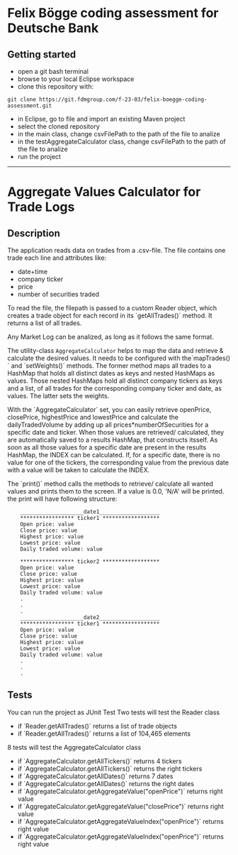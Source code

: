 # Felix Bögge coding assessment for Deutsche Bank 

## Getting started

- open a git bash terminal
- browse to your local Eclipse workspace
- clone this repository with:
```
git clone https://git.fdmgroup.com/f-23-03/felix-boegge-coding-assessment.git
```
- in Eclipse, go to file and import an existing Maven project
- select the cloned repository
- in the main class, change csvFilePath to the path of the file to analize
- in the testAggregateCalculator class, change csvFilePath to the path of the file to analize
- run the project

***

# Aggregate Values Calculator for Trade Logs

## Description
The application reads data on trades from a .csv-file.
The file contains one trade each line and attributes like:
- date+time
- company ticker
- price
- number of securities traded

To read the file, the filepath is passed to a custom Reader object, which creates
a trade object for each record in its ´getAllTrades()´ method. It returns a list of all trades.

Any Market Log can be analized, as long as it follows the same format.

The utility-class `AggregateCalculator` helps to map the data and retrieve & calculate the desired values.
It needs to be configured with the´mapTrades()´ and ´setWeights()´ methods.
The former method maps all trades to a HashMap that holds all distinct dates
as keys and nested HashMaps as values. Those nested HashMaps hold all distinct company tickers as
keys and a list, of all trades for the corresponding company ticker and date, as values.
The latter sets the weights.

With the ´AggregateCalculator´ set, you can easily retrieve openPrice, closePrice, highestPrice and lowestPrice
and calculate the dailyTradedVolume by adding up all prices*numberOfSecurities for a specific date and ticker.
When those values are retrieved/ calculated, they are automatically saved to a results HashMap, that constructs
itsself.
As soon as all those values for a specific date are present in the results HashMap, the INDEX can be calculated.
If, for a specific date, there is no value for one of the tickers, the corresponding value from the previous
date with a value will be taken to calculate the INDEX.

The ´print()´ method calls the methods to retrieve/ calculate all wanted values and prints them to the screen.
If a value is 0.0, 'N/A' will be printed.
the print will have following structure:
		
		____________________date1___________________
		***************** ticker1 ******************
		Open price: value
		Close price: value
		Highest price: value
		Lowest price: value
		Daily traded volume: value
		
		***************** ticker2 ******************
		Open price: value
		Close price: value
		Highest price: value
		Lowest price: value
		Daily traded volume: value
		.
		.
		.
		____________________date2___________________
		***************** ticker1 ******************
		Open price: value
		Close price: value
		Highest price: value
		Lowest price: value
		Daily traded volume: value
		.
		.
		.

## Tests
You can run the project as JUnit Test
Two tests will test the Reader class

- if ´Reader.getAllTrades()´ returns a list of trade objects
- if ´Reader.getAllTrades()´ returns a list of 104,465 elements

8 tests will test the AggregateCalculator class

- if ´AggregateCalculator.getAllTickers()´ returns 4 tickers
- if ´AggregateCalculator.getAllTickers()´ returns the right tickers
- if ´AggregateCalculator.getAllDates()´ returns 7 dates
- if ´AggregateCalculator.getAllDates()´ returns the right dates
- if ´AggregateCalculator.getAggregateValue("openPrice")´ returns right value
- if ´AggregateCalculator.getAggregateValue("closePrice")´ returns right value
- if ´AggregateCalculator.getAggregateValueIndex("openPrice")´ returns right value
- if ´AggregateCalculator.getAggregateValueIndex("openPrice")´ returns right value